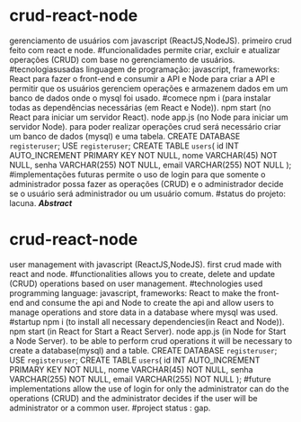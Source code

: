 # crud-react-node
gerenciamento de usuários com javascript (ReactJS,NodeJS).
primeiro crud feito com react e node.
#funcionalidades
permite criar, excluir e atualizar operações (CRUD) com base no gerenciamento de usuários.
#tecnologiasusadas
linguagem de programação: javascript,
frameworks: React para fazer o front-end e consumir a API e Node para criar a API e permitir que os usuários gerenciem operações e armazenem dados em um banco de dados onde o mysql foi usado.
#comece
npm i (para instalar todas as dependências necessárias (em React e Node)).
npm start (no React para iniciar um servidor React).
node app.js (no Node para iniciar um servidor Node).
para poder realizar operações crud será necessário criar um banco de dados (mysql) e uma tabela.
CREATE DATABASE `registeruser`;
USE `registeruser`;
CREATE TABLE `users`(
id INT  AUTO_INCREMENT PRIMARY KEY NOT NULL,
nome VARCHAR(45) NOT NULL,
senha VARCHAR(255) NOT NULL,
email VARCHAR(255) NOT NULL
);
#implementações futuras
permite o uso de login para que somente o administrador possa fazer as operações (CRUD) e o administrador decide se o usuário será administrador ou um usuário comum.
#status do projeto: lacuna.
***Abstract***
# crud-react-node
user management with javascript (ReactJS,NodeJS).
first crud made with react and node.
#functionalities
allows you to create, delete and update (CRUD) operations based on user management.
#technologies used
programming language: javascript,
frameworks: React to make the front-end and consume the api and Node to create the api and allow users to manage operations and store data in a database where mysql was used.
#startup
npm i (to install all necessary dependencies(in React and Node)).
npm start (in React for Start a React Server).
node app.js (in Node for Start a Node Server).
to be able to perform crud operations it will be necessary to create a database(mysql) and a table.
CREATE DATABASE `registeruser`;
USE `registeruser`;
CREATE TABLE `users`(
id INT  AUTO_INCREMENT PRIMARY KEY NOT NULL,
nome VARCHAR(45) NOT NULL,
senha VARCHAR(255) NOT NULL,
email VARCHAR(255) NOT NULL
);
#future implementations
allow the use of login for only the administrator can do the operations (CRUD) and the administrator decides if the user will be administrator or a common user.
#project status : gap.
